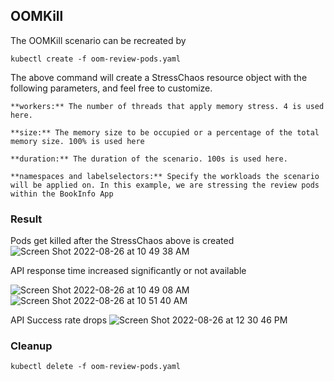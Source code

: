 ## OOMKill
The OOMKill scenario can be recreated by

`kubectl create -f oom-review-pods.yaml`

The above command will create a StressChaos resource object with the following parameters, and feel free to customize.

	**workers:** The number of threads that apply memory stress. 4 is used here.
	
    **size:** The memory size to be occupied or a percentage of the total memory size. 100% is used here
	
    **duration:** The duration of the scenario. 100s is used here.

	**namespaces and labelselectors:** Specify the workloads the scenario will be applied on. In this example, we are stressing the review pods within the BookInfo App

### Result
Pods get killed after the StressChaos above is created
![Screen Shot 2022-08-26 at 10 49 38 AM](https://user-images.githubusercontent.com/4391815/186933272-30d91ce3-741e-4aa1-ae8a-2aba292569ce.png)

API response time increased significantly or not available

![Screen Shot 2022-08-26 at 10 49 08 AM](https://user-images.githubusercontent.com/4391815/186933944-3a524f42-2161-4171-8412-78c351fa5dce.png)
![Screen Shot 2022-08-26 at 10 51 40 AM](https://user-images.githubusercontent.com/4391815/186933961-9548cfa0-947f-4ef5-8df5-4ab48ed1fe07.png)

API Success rate drops
![Screen Shot 2022-08-26 at 12 30 46 PM](https://user-images.githubusercontent.com/4391815/186951016-1a3b7920-0294-49d7-853c-e7b58239b9fc.png)

### Cleanup
`kubectl delete -f oom-review-pods.yaml`
